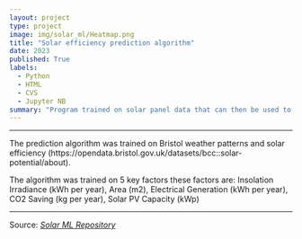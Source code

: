 ```yaml
---
layout: project
type: project
image: img/solar_ml/Heatmap.png
title: "Solar efficiency prediction algorithm"
date: 2023
published: True
labels:
  - Python
  - HTML
  - CVS
  - Jupyter NB
summary: "Program trained on solar panel data that can then be used to predict the viability (via RFC) and the energy generation (via SVR) of a solar panel in a given location."
---
```


<hr>
<p>The prediction algorithm was trained on Bristol weather patterns and solar efficiency (https://opendata.bristol.gov.uk/datasets/bcc::solar-potential/about).</p>
<p>The algorithm was trained on 5 key factors these factors are: Insolation Irradiance (kWh per year), Area (m2), Electrical Generation (kWh per year), CO2 Saving (kg per year), Solar PV Capacity (kWp)</p>
<hr>

Source: <a href="https://github.com/TH3Eimis/solar_ML"><i class="large github icon ">Solar ML Repository</i></a>
 

